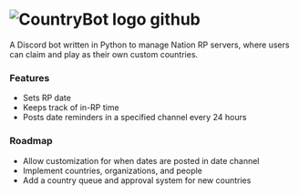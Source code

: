 # ![CountryBot logo github](https://user-images.githubusercontent.com/94878706/172533625-c1f2f195-87b6-4caa-b03c-9bdc2c288ec6.png)
A Discord bot written in Python to manage Nation RP servers, where users can claim and play as their own custom countries.


### Features

- Sets RP date
- Keeps track of in-RP time
- Posts date reminders in a specified channel every 24 hours


### Roadmap
- Allow customization for when dates are posted in date channel
- Implement countries, organizations, and people
- Add a country queue and approval system for new countries


